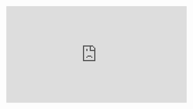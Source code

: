 

<iframe src="https://giphy.com/embed/uxGtFa0wUjUN2bom23" width="480" height="258" frameBorder="0" class="giphy-embed" allowFullScreen></iframe><p><a href="https://giphy.com/gifs/uxGtFa0wUjUN2bom23">
